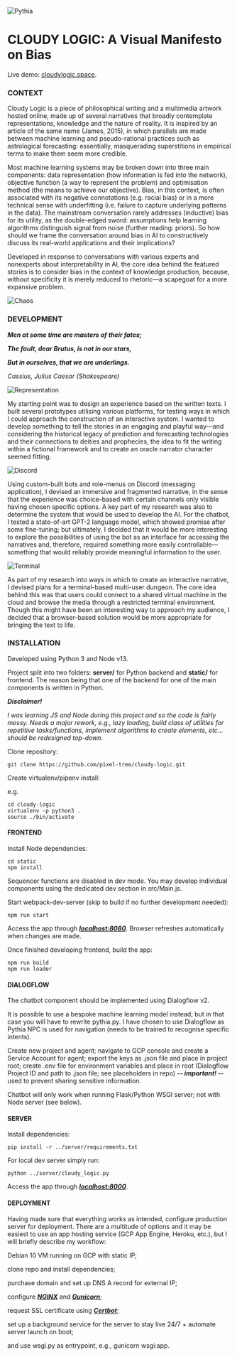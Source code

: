 ![Pythia](./README/pythia.gif)

# CLOUDY LOGIC: A Visual Manifesto on Bias

Live demo: [cloudylogic.space](https://cloudylogic.space).

### CONTEXT

Cloudy Logic is a piece of philosophical writing and a multimedia artwork hosted online, made up of several narratives that broadly contemplate representations, knowledge and the nature of reality. It is inspired by an article of the same name (James, 2015), in which parallels are made between machine learning and pseudo-rational practices such as astrological forecasting: essentially, masquerading superstitions in empirical terms to make them seem more credible.

Most machine learning systems may be broken down into three main components: data representation (how information is fed into the network), objective function (a way to represent the problem) and optimisation method (the means to achieve our objective). Bias, in this context, is often associated with its negative connotations (e.g. racial bias) or in a more technical sense with underfitting (i.e. failure to capture underlying patterns in the data). The mainstream conversation rarely addresses (inductive) bias for its utility, as the double-edged sword: assumptions help learning algorithms distinguish signal from noise (further reading: priors). So how should we frame the conversation around bias in AI to constructively discuss its real-world applications and their implications?

Developed in response to conversations with various experts and nonexperts about interpretability in AI, the core idea behind the featured stories is to consider bias in the context of knowledge production, because, without specificity it is merely reduced to rhetoric—a scapegoat for a more expansive problem.

![Chaos](./README/chaos.gif)

### DEVELOPMENT

***Men at some time are masters of their fates;***

***The fault, dear Brutus, is not in our stars,***

***But in ourselves, that we are underlings.***

*Cassius, Julius Caesar (Shakespeare)*

![Representation](./README/representation.png)

My starting point was to design an experience based on the written texts. I built several prototypes utilising various platforms, for testing ways in which I could approach the construction of an interactive system. I wanted to develop something to tell the stories in an engaging and playful way—and considering the historical legacy of prediction and forecasting technologies and their connections to deities and prophecies, the idea to fit the writing within a fictional framework and to create an oracle narrator character seemed fitting.

![Discord](./README/discord.png)

Using custom-built bots and role-menus on Discord (messaging application), I devised an immersive and fragmented narrative, in the sense that the experience was choice-based with certain channels only visible having chosen specific options. A key part of my research was also to determine the system that would be used to develop the AI. For the chatbot, I tested a state-of-art GPT-2 language model, which showed promise after some fine-tuning; but ultimately, I decided that it would be more interesting to explore the possibilities of using the bot as an interface for accessing the narratives and, therefore, required something more easily controllable—something that would reliably provide meaningful information to the user.

![Terminal](./README/terminal.png)

As part of my research into ways in which to create an interactive narrative, I devised plans for a terminal-based multi-user dungeon. The core idea behind this was that users could connect to a shared virtual machine in the cloud and browse the media through a restricted terminal environment. Though this might have been an interesting way to approach my audience, I decided that a browser-based solution would be more appropriate for bringing the text to life.

### INSTALLATION

Developed using Python 3 and Node v13.

Project split into two folders: **server/** for Python backend and **static/** for frontend. The reason being that one of the backend for one of the main components is written in Python.

***Disclaimer!***

*I was learning JS and Node during this project and so the code is fairly messy. Needs a major rework, e.g., lazy loading, build class of utilities for repetitive tasks/functions, implement algorithms to create elements, etc... should be redesigned top-down.*

Clone repository:

```
git clone https://github.com/pixel-tree/cloudy-logic.git
```

Create virtualenv/pipenv install:

e.g.

```
cd cloudy-logic
virtualenv -p python3 .
source ./bin/activate
```

#### FRONTEND

Install Node dependencies:

```
cd static
npm install
```

Sequencer functions are disabled in dev mode. You may develop individual components using the dedicated dev section in src/Main.js.

Start webpack-dev-server (skip to build if no further development needed):

```
npm run start
```

Access the app through ***[localhost:8080](http://localhost:8080)***. Browser refreshes automatically when changes are made.

Once finished developing frontend, build the app:

```
npm run build
npm run loader
```

#### DIALOGFLOW

The chatbot component should be implemented using Dialogflow v2.

It is possible to use a bespoke machine learning model instead; but in that case you will have to rewrite pythia.py. I have chosen to use Dialogflow as Pythia NPC is used for navigation (needs to be trained to recognise specific intents).

Create new project and agent; navigate to GCP console and create a Service Account for agent; export the keys as .json file and place in project root; create .env file for environment variables and place in root (Dialogflow Project ID and path to .json file; see placeholders in repo) ***-- important! --*** used to prevent sharing sensitive information.

Chatbot will only work when running Flask/Python WSGI server; not with Node server (see below).

#### SERVER

Install dependencies:

```
pip install -r ../server/requirements.txt
```

For local dev server simply run:

```
python ../server/cloudy_logic.py
```

Access the app through ***[localhost:8000](http://localhost:8000)***.

#### DEPLOYMENT

Having made sure that everything works as intended, configure production server for deployment. There are a multitude of options and it may be easiest to use an app hosting service (GCP App Engine, Heroku, etc.), but I will briefly describe my workflow:

Debian 10 VM running on GCP with static IP;

clone repo and install dependencies;

purchase domain and set up DNS A record for external IP;

configure ***[NGINX](http://nginx.org/en/docs/beginners_guide.html#conf_structure)*** and ***[Gunicorn](https://docs.gunicorn.org/en/stable/index.html)***;

request SSL certificate using ***[Certbot](https://certbot.eff.org/lets-encrypt/ubuntubionic-nginx)***;

set up a background service for the server to stay live 24/7 + automate server launch on boot;

and use wsgi.py as entrypoint, e.g., gunicorn wsgi:app.
